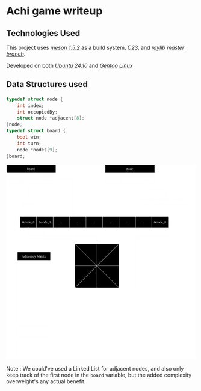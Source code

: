 # Achi game writeup
## Technologies Used
This project uses *[meson 1.5.2](https://github.com/mesonbuild/meson)* as a build system, *[C23](https://en.wikipedia.org/wiki/C23_(C_standard_revision))*, and *[raylib master branch](https://github.com/raysan5/raylib)*.

Developed on both *[Ubuntu 24.10](https://ubuntu.com/)* and *[Gentoo Linux](https://www.gentoo.org/)*


## Data Structures used
```c++
typedef struct node {
    int index;
    int occupiedBy;
    struct node *adjacent[8];
}node;
typedef struct board {
    bool win;
    int turn;
    node *nodes[9];
}board;
```
![Structs.png](src/schemes/Structs.png)

Note : We could've used a Linked List for adjacent nodes, and also only keep track of the first node in the `board` variable,
but the added complexity overweight's any actual benefit.
